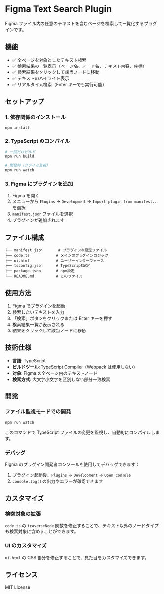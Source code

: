 # Figma Text Search Plugin

Figma ファイル内の任意のテキストを含むページを検索して一覧化するプラグインです。

## 機能

- ✅ 全ページを対象としたテキスト検索
- ✅ 検索結果の一覧表示（ページ名、ノード名、テキスト内容、座標）
- ✅ 検索結果をクリックして該当ノードに移動
- ✅ テキストのハイライト表示
- ✅ リアルタイム検索（Enter キーでも実行可能）

## セットアップ

### 1. 依存関係のインストール

```bash
npm install
```

### 2. TypeScript のコンパイル

```bash
# 一回だけビルド
npm run build

# 開発時（ファイル監視）
npm run watch
```

### 3. Figma にプラグインを追加

1. Figma を開く
2. メニューから `Plugins` → `Development` → `Import plugin from manifest...` を選択
3. `manifest.json` ファイルを選択
4. プラグインが追加されます

## ファイル構成

```
├── manifest.json       # プラグインの設定ファイル
├── code.ts            # メインのプラグインロジック
├── ui.html            # ユーザーインターフェース
├── tsconfig.json      # TypeScript設定
├── package.json       # npm設定
└── README.md          # このファイル
```

## 使用方法

1. Figma でプラグインを起動
2. 検索したいテキストを入力
3. 「検索」ボタンをクリックまたは Enter キーを押す
4. 検索結果一覧が表示される
5. 結果をクリックして該当ノードに移動

## 技術仕様

- **言語**: TypeScript
- **ビルドツール**: TypeScript Compiler（Webpack は使用しない）
- **対象**: Figma の全ページ内のテキストノード
- **検索方式**: 大文字小文字を区別しない部分一致検索

## 開発

### ファイル監視モードでの開発

```bash
npm run watch
```

このコマンドで TypeScript ファイルの変更を監視し、自動的にコンパイルします。

### デバッグ

Figma のプラグイン開発者コンソールを使用してデバッグできます：

1. プラグイン起動後、`Plugins` → `Development` → `Open Console`
2. `console.log()` の出力やエラーが確認できます

## カスタマイズ

### 検索対象の拡張

`code.ts` の `traverseNode` 関数を修正することで、テキスト以外のノードタイプも検索対象に含めることができます。

### UI のカスタマイズ

`ui.html` の CSS 部分を修正することで、見た目をカスタマイズできます。

## ライセンス

MIT License
